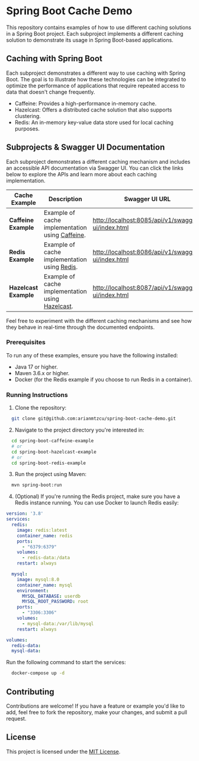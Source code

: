 # Spring Boot Cache Demo
This repository contains examples of how to use different caching solutions in a Spring Boot project. Each subproject implements a different caching solution to demonstrate its usage in Spring Boot-based applications.

## Caching with Spring Boot
Each subproject demonstrates a different way to use caching with Spring Boot. The goal is to illustrate how these technologies can be integrated to optimize the performance of applications that require repeated access to data that doesn't change frequently.
- Caffeine: Provides a high-performance in-memory cache.
- Hazelcast: Offers a distributed cache solution that also supports clustering.
- Redis: An in-memory key-value data store used for local caching purposes.

## Subprojects & Swagger UI Documentation
Each subproject demonstrates a different caching mechanism and includes an accessible API documentation via Swagger UI. You can click the links below to explore the APIs and learn more about each caching implementation.

| Cache Example          | Description                                                                                | Swagger UI URL                                                                                           |
|------------------------|--------------------------------------------------------------------------------------------|----------------------------------------------------------------------------------------------------------|
| **Caffeine Example**   | Example of cache implementation using [Caffeine](https://github.com/ben-manes/caffeine).   | [http://localhost:8085/api/v1/swagger-ui/index.html](http://localhost:8085/api/v1/swagger-ui/index.html) |
| **Redis Example**      | Example of cache implementation using [Redis](https://redis.io/).                          | [http://localhost:8086/api/v1/swagger-ui/index.html](http://localhost:8086/api/v1/swagger-ui/index.html) |
| **Hazelcast Example**  | Example of cache implementation using [Hazelcast](https://hazelcast.com/).                 | [http://localhost:8087/api/v1/swagger-ui/index.html](http://localhost:8087/api/v1/swagger-ui/index.html) |

Feel free to experiment with the different caching mechanisms and see how they behave in real-time through the documented endpoints.

### Prerequisites
To run any of these examples, ensure you have the following installed:

- Java 17 or higher.
- Maven 3.6.x or higher.
- Docker (for the Redis example if you choose to run Redis in a container).

### Running Instructions

1. Clone the repository:
```bash
  git clone git@github.com:arianmtzcu/spring-boot-cache-demo.git
```

2. Navigate to the project directory you're interested in:
```bash
  cd spring-boot-caffeine-example
  # or 
  cd spring-boot-hazelcast-example
  # or 
  cd spring-boot-redis-example
```

3. Run the project using Maven:
```bash
  mvn spring-boot:run
```

4. (Optional) If you're running the Redis project, make sure you have a Redis instance running. You can use Docker to launch Redis easily:
```yml
version: '3.8'
services:
  redis:
    image: redis:latest
    container_name: redis
    ports:
      - "6379:6379"
    volumes:
      - redis-data:/data
    restart: always

  mysql:
    image: mysql:8.0
    container_name: mysql
    environment:
      MYSQL_DATABASE: userdb
      MYSQL_ROOT_PASSWORD: root
    ports:
      - "3306:3306"
    volumes:
      - mysql-data:/var/lib/mysql
    restart: always

volumes:
  redis-data:
  mysql-data:
```

Run the following command to start the services:
```bash
  docker-compose up -d
```

## Contributing
Contributions are welcome! If you have a feature or example you'd like to add, feel free to fork the repository, make your changes, and submit a pull request.

## License
This project is licensed under the [MIT License](https://opensource.org/license/MIT).